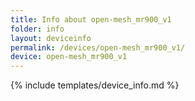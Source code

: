 ```yaml
---
title: Info about open-mesh_mr900_v1
folder: info
layout: deviceinfo
permalink: /devices/open-mesh_mr900_v1/
device: open-mesh_mr900_v1
---
```

{% include templates/device_info.md %}
